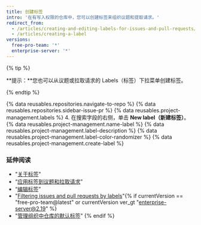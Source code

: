 ```yaml
---
title: 创建标签
intro: '在有写入权限的仓库中，您可以创建标签来组织议题和提取请求。'
redirect_from:
  - /articles/creating-and-editing-labels-for-issues-and-pull-requests/
  - /articles/creating-a-label
versions:
  free-pro-team: '*'
  enterprise-server: '*'
---
```


{% tip %}

**提示：**您也可以从议题或拉取请求的 Labels（标签）下拉菜单创建标签。

{% endtip %}

{% data reusables.repositories.navigate-to-repo %}
{% data reusables.repositories.sidebar-issue-pr %}
{% data reusables.project-management.labels %}
4. 在搜索字段的右侧，单击 **New label（新建标签）**。
{% data reusables.project-management.name-label %}
{% data reusables.project-management.label-description %}
{% data reusables.project-management.label-color-randomizer %}
{% data reusables.project-management.create-label %}

### 延伸阅读

- "[关于标签](/articles/about-labels)"
- “[应用标签到议题和拉取请求](/articles/applying-labels-to-issues-and-pull-requests)”
- “[编辑标签](/articles/editing-a-label)”
- "[Filtering issues and pull requests by labels](/articles/filtering-issues-and-pull-requests-by-labels)"{% if currentVersion == "free-pro-team@latest" or currentVersion ver_gt "enterprise-server@2.19" %}
- "[管理组织中仓库的默认标签](/articles/managing-default-labels-for-repositories-in-your-organization)"
{% endif %}
